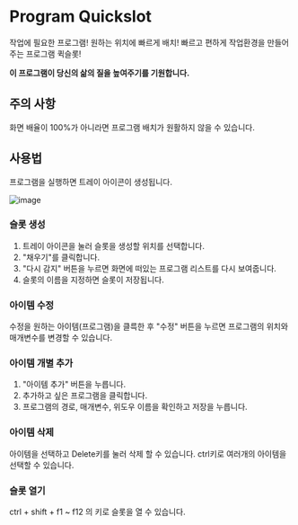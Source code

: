 # Program Quickslot
작업에 필요한 프로그램!
원하는 위치에 빠르게 배치!
빠르고 편하게 작업환경을 만들어주는 프로그램 퀵슬롯!

**이 프로그램이 당신의 삶의 질을 높여주기를 기원합니다.**
 
## 주의 사항
화면 배율이 100%가 아니라면 프로그램 배치가 원활하지 않을 수 있습니다.

## 사용법
프로그램을 실행하면 트레이 아이콘이 생성됩니다.

![image](https://github.com/Leafurya/Program_Quickslot/assets/46297197/003563f5-edce-46ef-86a5-40f067db6794)

### 슬롯 생성
1. 트레이 아이콘을 눌러 슬롯을 생성할 위치를 선택합니다.
2. "채우기"를 클릭합니다.
3. "다시 감지" 버튼을 누르면 화면에 떠있는 프로그램 리스트를 다시 보여줍니다.
4. 슬롯의 이름을 지정하면 슬롯이 저장됩니다.

### 아이템 수정
수정을 원하는 아이템(프로그램)을 클륵한 후 "수정" 버튼을 누르면 프로그램의 위치와 매개변수를 변경할 수 있습니다.

### 아이템 개별 추가
1. "아이템 추가" 버튼을 누릅니다.
2. 추가하고 싶은 프로그램을 클릭합니다.
3. 프로그램의 경로, 매개변수, 위도우 이름을 확인하고 저장을 누릅니다.

### 아이템 삭제
아이템을 선택하고 Delete키를 눌러 삭제 할 수 있습니다.
ctrl키로 여러개의 아이템을 선택할 수 있습니다.

### 슬롯 열기
ctrl + shift + f1 ~ f12 의 키로 슬롯을 열 수 있습니다.

